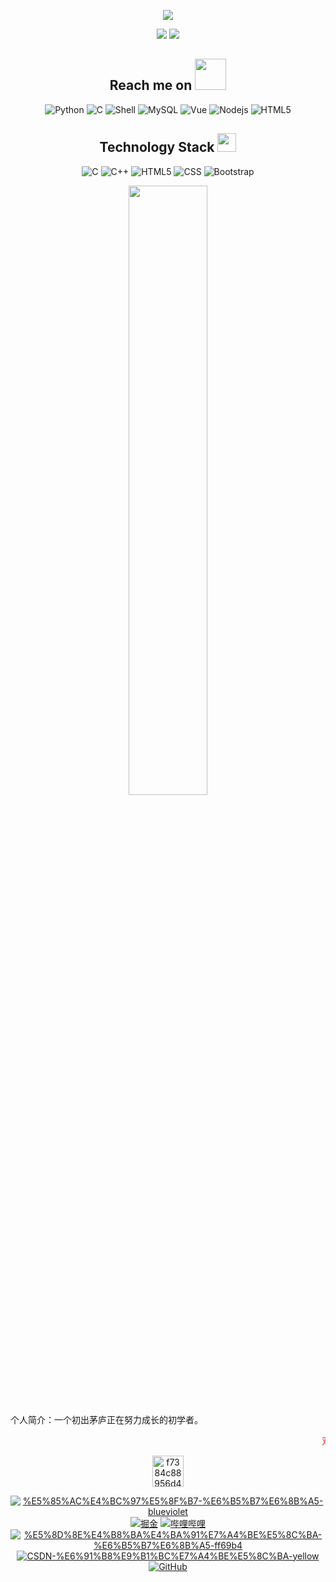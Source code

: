 <p align = "center">
 <img src="https://cn.widgetstore.net/view/index.html?q=5a69cbba6343e96e008b8d577a5b4815.2f5712796423e9e6000e36307b5de71d">
</p>

<p align = "center">
  <img src = "https://github-readme-stats.vercel.app/api?username=Peggy-M&show_icons=true&theme=tokyonight&line_height=27">
  <img src = "https://github-readme-stats.vercel.app/api/top-langs/?username=Peggy-M&theme=radical">
</p>

<h2 align="center">Reach me on <img src="https://media.giphy.com/media/mGcNjsfWAjY5AEZNw6/giphy.gif" width="50"></h2>
<p align="center">
<img alt="Python" src="https://img.shields.io/badge/-Python-FADC6A?style=flat-square&logo=python" />
<img alt="C" src="https://img.shields.io/badge/-C/C++-DAE8FC?style=flat-square&logo=c" />
<img alt="Shell" src="https://img.shields.io/badge/-Shell-000000?style=style=flat-square&logo=gnu-bash&logoColor=white" />
<img alt="MySQL" src="https://img.shields.io/badge/-MySQL-0021F5?style=flat-square&logo=mysql&logoColor=white" />
<img alt="Vue" src="https://img.shields.io/badge/-VUE-EC4A3F?style=flat-square&logo=vue.js&logoColor=white" />
<img alt="Nodejs" src="https://img.shields.io/badge/-Nodejs-43853d?style=flat-square&logo=Node.js&logoColor=white" />
<img alt="HTML5" src="https://img.shields.io/badge/-HTML5-E34F26?style=flat-square&logo=html5&logoColor=white" />
</p>
<p align="center">
<h2 align="center">Technology Stack <img src="https://media.giphy.com/media/WUlplcMpOCEmTGBtBW/giphy.gif" width="30"></h2>


<p align="center">
<img alt="C" src="https://img.shields.io/badge/C-00599C?style=flat-square&logo=c&logoColor=white"/>
<img alt="C++"src="https://img.shields.io/badge/-C++-00599C?style=flat-square&logo=c"/>
<img alt="HTML5"src="https://img.shields.io/badge/-HTML5-E34F26?style=flat-square&logo=html5&logoColor=white"/>
<img alt="CSS"src="https://img.shields.io/badge/-CSS3-1572B6?style=flat-square&logo=css3"/>
<img alt="Bootstrap"src="https://img.shields.io/badge/-Bootstrap-563D7C?style=flat-square&logo=bootstrap"/>
</p>



<p align = "center">
<img width="50%" src="https://github-readme-streak-stats.herokuapp.com/?user=Peggy-M&show_icons=true&locale=en&layout=compact&theme=radical&line_height=0" />
</p>


个人简介：一个初出茅庐正在努力成长的初学者。



<marquee><b><font color="#e66b6d">双</font>
				<font color="#e66d98">手</font>
				<font color="#e66cc6">合</font>
				<font color="#cc6de6">十</font>
				<font color="#9770e6">成</font>
				<font color="#6d93e6">为</font>
				<font color="#6fcde6">自</font>
				<font color="#72e6b6">己</font>
				<font color="#72e689">的</font>
				<font color="#99e670">神</font>, 
				<font color="#cde670">自</font>
				<font color="#e6df72">己</font>
				<font color="#e6c073">所</font>
				<font color="#e6a271">信</font>
				<font color="#e6796f">念</font>
				<font color="#e65454">的</font>
				<font color="#e63333">即</font>
				<font color="#e62c2c">是</font>
				<font color="#e60101">信</font>
				<font color="#e60101">仰</font></b> 
</marquee><p align="center"><img src="https://img-blog.csdnimg.cn/f7384c88956d4378b72e47548e19c9f8.gif" alt="f7384c88956d4378b72e47548e19c9f8.gif" width="50" /></p><p align="center">
  <a href="https://app.yinxiang.com/fx/8aa8eb1b-7d45-4793-a160-b990d9da2e75"><img src="https://img.shields.io/badge/%E5%85%AC%E4%BC%97%E5%8F%B7-%E6%B5%B7%E6%8B%A5-blueviolet" alt="%E5%85%AC%E4%BC%97%E5%8F%B7-%E6%B5%B7%E6%8B%A5-blueviolet" /></a>
  <a href="https://juejin.cn/user/2335820352853991"><img src="https://img.shields.io/badge/juejin-%E6%8E%98%E9%87%91-blue.svg" alt="掘金" /></a>
  <a href="https://space.bilibili.com"><img src="https://img.shields.io/badge/bilibili-%E5%93%94%E5%93%A9%E5%93%94%E5%93%A9-critical" alt="哔哩哔哩" /></a>
<a href="https://bbs.huaweicloud.com/community/usersnew"><img src="https://img.shields.io/badge/%E5%8D%8E%E4%B8%BA%E4%BA%91%E7%A4%BE%E5%8C%BA-%E6%B5%B7%E6%8B%A5-ff69b4" alt="%E5%8D%8E%E4%B8%BA%E4%BA%91%E7%A4%BE%E5%8C%BA-%E6%B5%B7%E6%8B%A5-ff69b4" /></a>
  <a href="https://blog.csdn.net/qq_33827423?type=blog"><img src="https://img.shields.io/badge/CSDN-%E6%91%B8%E9%B1%BC%E7%A4%BE%E5%8C%BA-yellow" alt="CSDN-%E6%91%B8%E9%B1%BC%E7%A4%BE%E5%8C%BA-yellow" /></a>
<a href="https://github.com/Peggy-M"><img src="https://img.shields.io/badge/GitHub-%E5%AD%98%E5%82%A8%E5%BA%93-black.svg" alt="GitHub" /></a>
</p>
